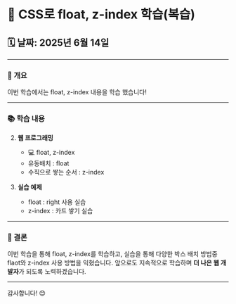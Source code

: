 
# 📱 CSS로 float, z-index 학습(복습)

## 🗓️ 날짜: 2025년 6월 14일

---

### 🌟 개요
이번 학습에서는 float, z-index 내용을 학습 했습니다!

---

### 📚 학습 내용

2. **웹 프로그래밍**
     - 💻 float, z-index
     - 유동배치 : float
     - 수직으로 쌓는 순서 : z-index

3. **실습 예제**
     - float : right 사용 실습
     - z-index : 카드 쌓기 실습

---

### 🎯 결론
이번 학습을 통해 float, z-index를 학습하고, 실습을 통해 다양한 박스 배치 방법중 flaot와 z-index 사용 방법을 익혔습니다. 앞으로도 지속적으로 학습하며 **더 나은 웹 개발자**가 되도록 노력하겠습니다.

---

감사합니다! 😊

